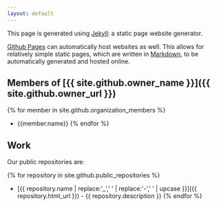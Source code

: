 ```yaml
---
layout: default
---
```


This page is generated using [Jekyll](http://jekyllrb.com/): a static page website generator.

[Github Pages](https://pages.github.com/) can automatically host websites as well.
This allows for relatively simple static pages, which are written in [Markdown](https://daringfireball.net/projects/markdown/), to be automatically generated and hosted online.

## Members of [{{ site.github.owner_name }}]({{ site.github.owner_url }})

{% for member in site.github.organization_members %}
  * {{member.name}}
{% endfor %}

## Work

Our public repositories are:

{% for repository in site.github.public_repositories %}
  * [{{ repository.name | replace:'_',' ' | replace:'-',' ' | upcase }}]({{ repository.html_url }}) - {{ repository.description }}
{% endfor %}

